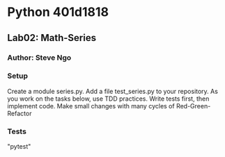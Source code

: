 # Python 401d1818
## Lab02: Math-Series
### Author: Steve Ngo

### Setup
Create a module series.py.
Add a file test_series.py to your repository. As you work on the tasks below, use TDD practices. Write tests first, then implement code. Make small changes with many cycles of Red-Green-Refactor

### Tests
"pytest"
